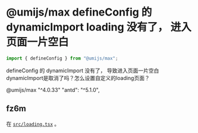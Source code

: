 # @umijs/max defineConfig 的 dynamicImport loading 没有了， 进入页面一片空白

```js
import { defineConfig } from "@umijs/max";
```

defineConfig 的 dynamicImport 没有了， 导致进入页面一片空白
dynamicImport是取消了吗？怎么设置自定义的loading页面？

@umijs/max "^4.0.33"
"antd": "^5.1.0",

## fz6m

在 [`src/loading.tsx`](https://umijs.org/docs/guides/directory-structure#loadingtsxjsx) 。
